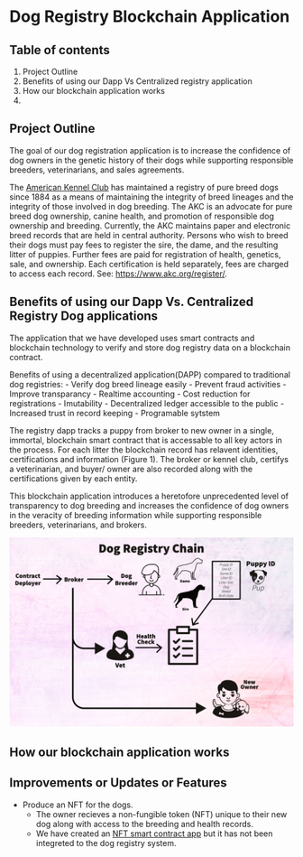 # Dog Registry Blockchain Application

## Table of contents
1. Project Outline
2. Benefits of using our Dapp Vs Centralized registry application
3. How our blockchain application works
4. 

## Project Outline
The goal of our dog registration application is to increase the confidence of dog owners in the genetic history of their dogs while supporting responsible breeders, veterinarians, and sales agreements.

 The [American Kennel Club](https://www.akc.org/) has maintained a registry of pure breed dogs since 1884 as a means of maintaining the integrity of breed lineages and the integrity of those involved in dog breeding. The AKC is an advocate for pure breed dog ownership, canine health, and promotion of responsible dog ownership and breeding. Currently, the AKC maintains paper and electronic breed records that are held in central authority. Persons who wish to breed their dogs must pay fees to register the sire, the dame, and the resulting litter of puppies. Further fees are paid for registration of health, genetics, sale, and ownership. Each certification is held separately, fees are charged to access each record. See: https://www.akc.org/register/.
 
## Benefits of using our Dapp Vs. Centralized Registry Dog applications

The application that we have developed uses smart contracts and blockchain technology to verify and store dog registry data on a blockchain contract. 

Benefits of using a decentralized application(DAPP) compared to traditional dog registries: 
    - Verify dog breed lineage easily
    - Prevent fraud activities
    - Improve transparancy
    - Realtime accounting
    - Cost reduction for registrations
    - Imutability
    - Decentralized ledger accessible to the public
    - Increased trust in record keeping
    - Programable sytstem

The registry dapp tracks a puppy from broker to new owner in a single, immortal, blockchain smart contract that is accessable to all key actors in the process. For each litter the blockchain record has relavent identities, certifications and information (Figure 1). The broker or kennel club, certifys a veterinarian, and buyer/ owner are also recorded along with the certifications given by each entity. 

This blockchain application introduces a heretofore unprecedented level of transparency to dog breeding and increases the confidence of dog owners in the veracity of breeding information while supporting responsible breeders, veterinarians, and brokers.

![Diagram](DogRegistryChain.png)

## How our blockchain application works


## Improvements or Updates or Features

- Produce an NFT for the dogs.
    - The owner recieves a non-fungible token (NFT) unique to their new dog along with access to the breeding and health records.
    - We  have created an [NFT smart contract app](./dog-nft-app.py) but it has not been integreted to the dog registry system.